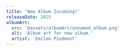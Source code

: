 ```yaml
---
title: 'New Album Incoming!'
releaseDate: 2025
albumArt:
  src: '@assets/albumArt/unnamed_album.png'
  alt: 'Album art for new album.'
  artist: 'Emilee Piedmont'
---
```


